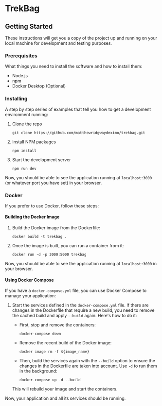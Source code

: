 # TrekBag

## Getting Started

These instructions will get you a copy of the project up and running on your local machine for development and testing purposes.

### Prerequisites

What things you need to install the software and how to install them:

-   Node.js
-   npm
-   Docker Desktop (Optional)

### Installing

A step by step series of examples that tell you how to get a development environment running:

1. Clone the repo
    ```
    git clone https://github.com/matthewridgwaydeximo/trekbag.git
    ```
2. Install NPM packages
    ```
    npm install
    ```
3. Start the development server
    ```
    npm run dev
    ```

Now, you should be able to see the application running at `localhost:3000` (or whatever port you have set) in your browser.

### Docker

If you prefer to use Docker, follow these steps:

#### Building the Docker Image

1. Build the Docker image from the Dockerfile:

    ```
    docker build -t trekbag .
    ```

2. Once the image is built, you can run a container from it:

    ```
    docker run -d -p 3000:5000 trekbag
    ```

Now, you should be able to see the application running at `localhost:3000` in your browser.

#### Using Docker Compose

If you have a `docker-compose.yml` file, you can use Docker Compose to manage your application:

1. Start the services defined in the `docker-compose.yml` file. If there are changes in the Dockerfile that require a new build, you need to remove the cached build and apply `--build` again. Here's how to do it:

    - First, stop and remove the containers:
        ```
        docker-compose down
        ```
    - Remove the recent build of the Docker image:
        ```
        docker image rm -f ${image_name}
        ```
    - Then, build the services again with the `--build` option to ensure the changes in the Dockerfile are taken into account. Use `-d` to run them in the background:
        ```
        docker-compose up -d --build
        ```

    This will rebuild your image and start the containers.

Now, your application and all its services should be running.
